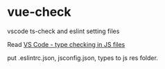 # vue-check
vscode ts-check and eslint setting files

Read [VS Code - type checking in JS files](https://code.visualstudio.com/docs/languages/javascript#_type-checking)

put .eslintrc.json, jsconfig.json, types to js res folder.
